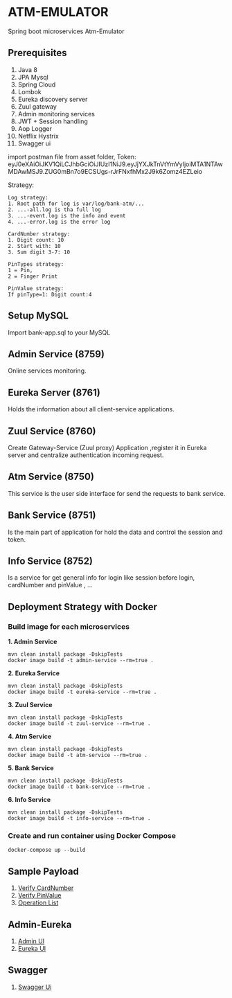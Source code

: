 # ATM-EMULATOR
Spring boot microservices Atm-Emulator

## Prerequisites
1. Java 8
2. JPA Mysql
3. Spring Cloud
4. Lombok 
5. Eureka discovery server
6. Zuul gateway
7. Admin monitoring services
8. JWT + Session handling
9. Aop Logger
10. Netflix Hystrix
11. Swagger ui


import postman file from asset folder, 
Token: eyJ0eXAiOiJKV1QiLCJhbGciOiJIUzI1NiJ9.eyJjYXJkTnVtYmVyIjoiMTA1NTAwMDAwMSJ9.ZUG0mBn7o9ECSUgs-rJrFNxfhMx2J9k6Zomz4EZLeio

Strategy:
```
Log strategy:
1. Root path for log is var/log/bank-atm/...
2. ...-all.log is tha full log
3. ...-event.log is the info and event
4. ...-error.log is the error log

CardNumber strategy:
1. Digit count: 10
2. Start with: 10
3. Sum digit 3-7: 10

PinTypes strategy:
1 = Pin,
2 = Finger Print

PinValue strategy:
If pinType=1: Digit count:4
```

## Setup MySQL
Import bank-app.sql to your MySQL

## Admin Service (8759)
Online services monitoring.

## Eureka Server (8761)
Holds the information about all client-service applications.

## Zuul Service (8760)
Create Gateway-Service (Zuul proxy) Application ,register it in Eureka server and centralize authentication incoming request.

## Atm Service (8750)
This service is the user side interface for send the requests to bank service.

## Bank Service (8751)
Is the main part of application for hold the data and control the session and token.

## Info Service (8752)
Is a service for get general info for login like session before login, cardNumber and pinValue , ...




## Deployment Strategy with Docker

### Build image for each microservices
**1. Admin Service**
```
mvn clean install package -DskipTests
docker image build -t admin-service --rm=true .
```

**2. Eureka Service**
```
mvn clean install package -DskipTests
docker image build -t eureka-service --rm=true .
```

**3. Zuul Service**
```
mvn clean install package -DskipTests
docker image build -t zuul-service --rm=true .
```

**4. Atm Service**
```
mvn clean install package -DskipTests
docker image build -t atm-service --rm=true .
```

**5. Bank Service**
```
mvn clean install package -DskipTests
docker image build -t bank-service --rm=true .
```

**6. Info Service**
```
mvn clean install package -DskipTests
docker image build -t info-service --rm=true .
```

### Create and run container using Docker Compose
```docker-compose up --build```

## Sample Payload
1. [Verify CardNumber](asset/atm-verify-card.JPG)
2. [Verify PinValue](asset/atm-verify-pin.JPG)
3. [Operation List](asset/atm-operation.JPG)

## Admin-Eureka
1. [Admin UI](asset/admin.JPG)
2. [Eureka UI](asset/eureka.JPG)

## Swagger
1. [Swagger Ui](asset/swagger.JPG)